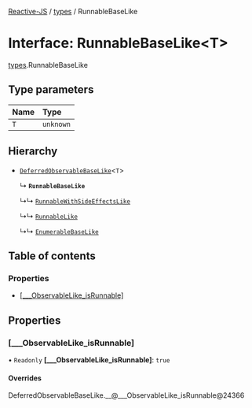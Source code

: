 [Reactive-JS](../README.md) / [types](../modules/types.md) / RunnableBaseLike

# Interface: RunnableBaseLike<T\>

[types](../modules/types.md).RunnableBaseLike

## Type parameters

| Name | Type |
| :------ | :------ |
| `T` | `unknown` |

## Hierarchy

- [`DeferredObservableBaseLike`](types.DeferredObservableBaseLike.md)<`T`\>

  ↳ **`RunnableBaseLike`**

  ↳↳ [`RunnableWithSideEffectsLike`](types.RunnableWithSideEffectsLike.md)

  ↳↳ [`RunnableLike`](types.RunnableLike.md)

  ↳↳ [`EnumerableBaseLike`](types.EnumerableBaseLike.md)

## Table of contents

### Properties

- [[\_\_\_ObservableLike\_isRunnable]](types.RunnableBaseLike.md#[___observablelike_isrunnable])

## Properties

### [\_\_\_ObservableLike\_isRunnable]

• `Readonly` **[\_\_\_ObservableLike\_isRunnable]**: ``true``

#### Overrides

DeferredObservableBaseLike.\_\_@\_\_\_ObservableLike\_isRunnable@24366
